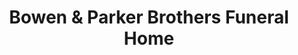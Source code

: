 ---
title: "Bowen & Parker Brothers Funeral Home"
url: /latham/bowen-und-parker-brothers-funeral-home/
shop: Bestattungen
---